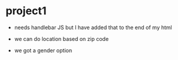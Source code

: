 # project1

* needs handlebar JS but I have added that to the end of my html

* we can do location based on zip code

* we got a gender option

